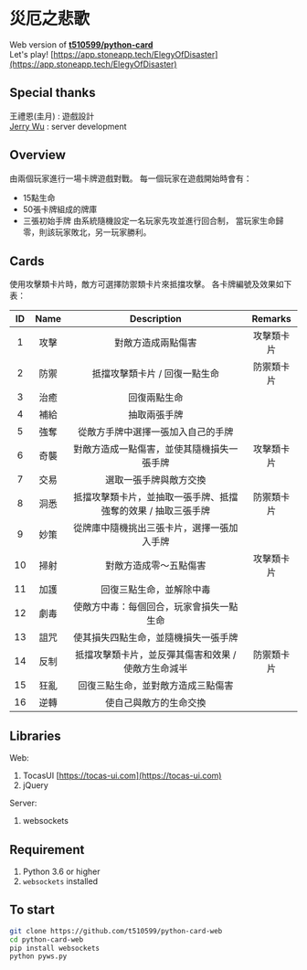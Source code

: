 # 災厄之悲歌
Web version of **[t510599/python-card](https://github.com/t510599/python-card)**  
Let's play! [https://app.stoneapp.tech/ElegyOfDisaster](https://app.stoneapp.tech/ElegyOfDisaster)  

## Special thanks
王禮恩(圭月) : 遊戲設計  
[Jerry Wu](https://github.com/a91082900) : server development

## Overview

由兩個玩家進行一場卡牌遊戲對戰。 每一個玩家在遊戲開始時會有：
* 15點生命
* 50張卡牌組成的牌庫
* 三張初始手牌
由系統隨機設定一名玩家先攻並進行回合制， 當玩家生命歸零，則該玩家敗北，另一玩家勝利。

## Cards

使用攻擊類卡片時，敵方可選擇防禦類卡片來抵擋攻擊。
各卡牌編號及效果如下表：

|  ID | Name | Description | Remarks |
| :--:   | :-----:  | :----: | :-----: |
| 1 | 攻擊 | 對敵方造成兩點傷害 | 攻擊類卡片 |
| 2 | 防禦 | 抵擋攻擊類卡片 / 回復一點生命  | 防禦類卡片 |
| 3 | 治癒 |  回復兩點生命  |  |
| 4 | 補給 | 抽取兩張手牌  |  |
| 5 | 強奪 | 從敵方手牌中選擇一張加入自己的手牌  |  |
| 6 | 奇襲 | 對敵方造成一點傷害，並使其隨機損失一張手牌  | 攻擊類卡片 |
| 7 | 交易 | 選取一張手牌與敵方交換  |  |
| 8 | 洞悉 | 抵擋攻擊類卡片，並抽取一張手牌、抵擋強奪的效果 / 抽取三張手牌  | 防禦類卡片 |
| 9 | 妙策 | 從牌庫中隨機挑出三張卡片，選擇一張加入手牌  |  |
| 10 | 掃射 | 對敵方造成零～五點傷害  | 攻擊類卡片 |
| 11 | 加護 | 回復三點生命，並解除中毒 |  |
| 12 | 劇毒 | 使敵方中毒：每個回合，玩家會損失一點生命  |  |
| 13 | 詛咒 | 使其損失四點生命，並隨機損失一張手牌  |  |
| 14 | 反制 | 抵擋攻擊類卡片，並反彈其傷害和效果 / 使敵方生命減半  | 防禦類卡片 |
| 15 | 狂亂 | 回復三點生命，並對敵方造成三點傷害 |  |
| 16 | 逆轉 | 使自己與敵方的生命交換  | <br> |


## Libraries
Web:
  1. TocasUI [https://tocas-ui.com](https://tocas-ui.com)
  2. jQuery

Server:
  1. websockets

## Requirement
1. Python 3.6 or higher
2. `websockets` installed

## To start
```bash
git clone https://github.com/t510599/python-card-web
cd python-card-web
pip install websockets
python pyws.py
```
